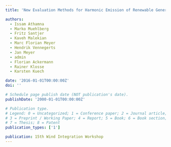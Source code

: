 ```yaml
---
title: 'New Evaluation Methods for Harmonic Emission of Renewable Generation'

authors:
  - Issam Athamna
  - Marko Muehlberg
  - Fritz Santjer
  - Kaveh Malekian
  - Marc Florian Meyer
  - Hendrik Vennegerts
  - Jan Meyer
  - admin
  - Florian Ackermann
  - Rainer Klosse
  - Karsten Kuech

date: '2016-01-01T00:00:00Z'
doi: ''

# Schedule page publish date (NOT publication's date).
publishDate: '2000-01-01T00:00:00Z'

# Publication type.
# Legend: 0 = Uncategorized; 1 = Conference paper; 2 = Journal article;
# 3 = Preprint / Working Paper; 4 = Report; 5 = Book; 6 = Book section;
# 7 = Thesis; 8 = Patent
publication_types: ['1']

publication: 15th Wind Integration Workshop
---
```

